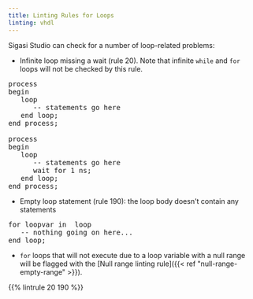 ```yaml
---
title: Linting Rules for Loops
linting: vhdl
---
```


Sigasi Studio can check for a number of loop-related problems:

* Infinite loop missing a wait (rule 20). Note that infinite `while` and `for` loops will not be checked by this rule.

<pre>process
begin
   <span class="warning">loop</span>
      -- statements go here
   end loop;
end process;

process
begin
   loop
      -- statements go here
      <span class="goodcode">wait for 1 ns;</span>
   end loop;
end process;</pre>

* Empty loop statement (rule 190): the loop body doesn't contain any statements

<pre>for loopvar in </span> loop
<span class="warning">   -- nothing going on here...</span>
end loop;</pre>

* `for` loops that will not execute due to a loop variable with a null range will be flagged with the [Null range linting rule]({{< ref "null-range-empty-range" >}}).


{{% lintrule 20 190 %}}
